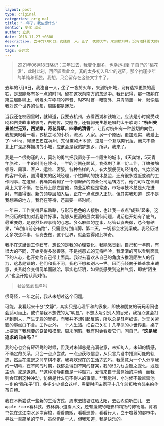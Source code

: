 ```yaml
---
layout: post
type: original
categories: original
title: "一年了，我在想什么"
mention: 变化 动心
author: 立泉
date: 2018-11-27 +0800
description: 去年的7月6日，我独自一人，坐了一夜的火车，来到杭州城，没有选择更快的高铁，是想能够有多一点的时间，留在这次向南方的旅途中。
cover: 
tags: 碎碎念
---
```


> 2021年06月18日略记：三年过去，我变化很多，也幸运找到了自己的“桃花源”，此时此刻，再回首看此文，真的太多初入凡尘的迷茫。那个拘谨少年的单纯和孤独，我想，只会留存在这些文字中了。

去年的7月6日，我独自一人，坐了一夜的火车，来到杭州城，没有选择更快的高铁，是想能够有多一点的时间，留在这次向南方的旅途中。我还记得，那一夜躺在第三层卧铺上，听着火车呼啸的声音，时不时瞥一眼窗外，只有漆黑一片，就像是我对这个世界的认知，周围都是迷茫。

当我还在校园里时，就知道，我要去杭州，去看西湖和钱塘江。应该是小时候受戏剧和古典故事的影响，白蛇传，灵隐寺，还有郭先生总是唱的太平歌词：**"杭州美景盖世无双，西湖岸，奇花异草，四季的清香"**，让我对杭州有一种殷切的向往，我想亲眼看一看，苏杭之地的小桥，流水，人家。另一个原因，更加现实，我爱上了`Coding`，阿里巴巴在杭州，支付宝的大本营，这是一个互联网发达，而又不像北上广深那样拥挤的小城，应该会是我的梦想乡，所以，我来了。

我是一个很拘谨的人，莫名的勇气把我置身于一个陌生的城市，4天宾馆，5天青年旅社，一半的时间在读书，一半的时间在面试，我找到了第一份工作，开始接触领导、同事、客户、运维、客服，各种各样的人，有大腹便便的经销商，气势汹汹的客户代表，圆滑堆笑的区域经理，个性鲜明的技术总监，还有很多或近或疏的工作同事。在这里，我确实看到了一个刚起步的商业公司运转方式，他们可以在谈判桌上大言不惭，在饭局上顾左言他，商业互吹也是常态，市场与技术总是火花迸射，有趣得很。新的领导层加入后，正在一点点走入正轨，但其实我知道，这不是我想呆的地方，我仍在等待，还需要一些时间。

一年来，工作变得轻车熟路，与形形色色的人接触，也让我一点点“成熟”起来，这种阅历的增加对我是件好事，能够从更高的层次看待问题，说话也开始有了底气，最重要的，是淡然处理事情的心态。多么麻烦的差事，尽管认真去做，总会有结果，“车到山前必有路”，只需坚持到山脚，第二天，一切都会水到渠成。我经历过太多次这种事，认真去做，这个世界，就会变得如此神奇。

我不在这里谈工作细节，想说的是我的心理变化，我能感觉到，自己和一年前，有很大的不同，开始变得多愁善感，不是抱怨式的无病呻吟，我渐渐的可以看到面具下的人心，也开始给自己带上面具。我过去喜欢从自己的角度去推测陌生人的行为，这总是错的，他们和我不同，我也不想和别人一样。因而我倾向于处处拿出诚意，关系就会变得简单而融洽，事实也证明，如果能感受到这种气氛，即使“陌生人”也会开始认真对待。

> 我会感到孤单吗

很奇怪，一年之前，我从未想过这个问题。

可能，我看起来十分“文静”，其实只是心理平和的表象，即使和朋友的玩玩闹闹也会适可而止。或许是我不想做的太“明显”，不想太吸引别人的目光，我担心这会打扰到别人，产生无意的冒犯，而我并不想引起反感，所以总是轻声细语，对无关紧要的事缄口不言。工作之外，一个人生活，把自己关在十几平米的小世界里，桌子上摆满了我想要的设备和模型，周末闲暇，我有时会看着它们，问自己，**“这是我追求的自由吗？”**

我的心也会有砰砰跳的时候，但我对未知总是充满敬意，未知的人，未知的情感，不确定的关系，只会一点点尝试，一点点获取信息，从只言片语中推测可能的轨迹，然后在进退之间举棋不定。我喜欢现在的生活方式吗，我愿意为一个人分享我的一切吗，在不同的时期，我都会得到不同的答案，我的行为也会随之变化，或是主动，或是退避。**这种冷静更像是一种魔咒，爱情来自于最原始的冲动，而我则会压制这种冲动，仿佛是什么见不得人的事情。**我觉得，小时候不敢越雷池一步的“乖孩子”们，多多少少都会这样，需要时间去磨平十几年刻板教育带来的作茧自缚。

我在不断尝试一些新的生活方式，周末去钱塘江晒太阳，去西湖边听曲儿，去`Apple Store`看科技，去林荫小道看人文，还有漫威的电影和精致的博物馆。背着书包在这江南水乡中穿梭，看看商贩，看看巡警，看看行人，立于喧嚣的都市中，寻找一些简单的宁静，虽然仍是一人，但我知道，我是快乐的。